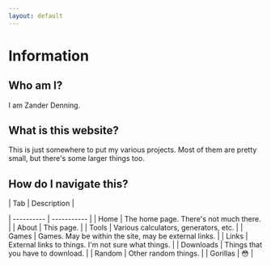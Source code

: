 ```yaml
---
layout: default
---
```

# Information
## Who am I?
I am Zander Denning.
## What is this website?
This is just somewhere to put my various projects. Most of them are pretty small, but there's some larger things too.
## How do I navigate this?
| Tab        | Description |

| ---------- | ----------- |
| Home       | The home page. There's not much there. |
| About      | This page. |
| Tools      | Various calculators, generators, etc. |
| Games      | Games. May be within the site, may be external links. |
| Links      | External links to things. I'm not sure what things. |
| Downloads  | Things that you have to download. |
| Random     | Other random things. |
| Gorillas   | :flushed: |
